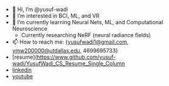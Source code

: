 - 👋 Hi, I’m @yusuf-wadi
- 👀 I’m interested in BCI, ML, and VR
- 🌱 I’m currently learning Neural Nets, ML, and Computational Neuroscience
    - Currently researching NeRF (neural radiance fields)
- 📫 How to reach me: {yusufwadi1@gmail.com, ymw200000@utdallas.edu, 4699695733}
- [resume](https://www.github.com/yusuf-wadi/YusufWadi_CS_Resume_Single_Column
- [linkedin](https://www.linkedin.com/in/yusuf-wadi/)
- [youtube](https://www.youtube.com/channel/UCAuh281iFil8t1jYVkcRUTg)
<!---
waedi-wave/waedi-wave is a ✨ special ✨ repository because its `README.md` (this file) appears on your GitHub profile.
You can click the Preview link to take a look at your changes.
--->
